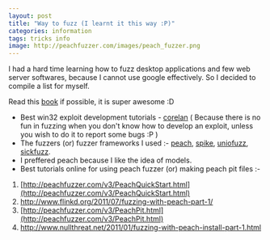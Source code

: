 ```yaml
---
layout: post
title: "Way to fuzz (I learnt it this way :P)"
categories: information
tags: tricks info
image: http://peachfuzzer.com/images/peach_fuzzer.png
---
```


I had a hard time learning how to fuzz desktop applications and few web 
server softwares, because I cannot use google effectively. So I decided 
to compile a list for myself.  
  

Read this [book](http://www.amazon.com/gp/product/0321446119) if possible, it is super awesome :D  

- Best win32 exploit development tutorials - [corelan](https://www.corelan.be/index.php/2009/07/19/exploit-writing-tutorial-part-1-stack-based-overflows/)
 ( Because there is no fun in fuzzing when you don't know how to develop
 an exploit, unless you wish to do it to report some bugs :P )
- The fuzzers (or) fuzzer frameworks I used :- [peach](http://peachfuzzer.com/), [spike](http://www.immunitysec.com/resources-freesoftware.shtml), [uniofuzz](http://nullsecurity.net/tools/fuzzer/uniofuzz.py), [sickfuzz](https://code.google.com/p/sickfuzz/).
- I preffered peach because I like the idea of models.
- Best tutorials online for using peach fuzzer (or) making peach pit files :-&nbsp;

1. [http://peachfuzzer.com/v3/PeachQuickStart.html](http://peachfuzzer.com/v3/PeachQuickStart.html)
2. [http://www.flinkd.org/2011/07/fuzzing-with-peach-part-1/ ](http://www.flinkd.org/2011/07/fuzzing-with-peach-part-1/)
3. [http://peachfuzzer.com/v3/PeachPit.html](http://peachfuzzer.com/v3/PeachPit.html)
4. [http://www.nullthreat.net/2011/01/fuzzing-with-peach-install-part-1.html ](http://www.nullthreat.net/2011/01/fuzzing-with-peach-install-part-1.html)